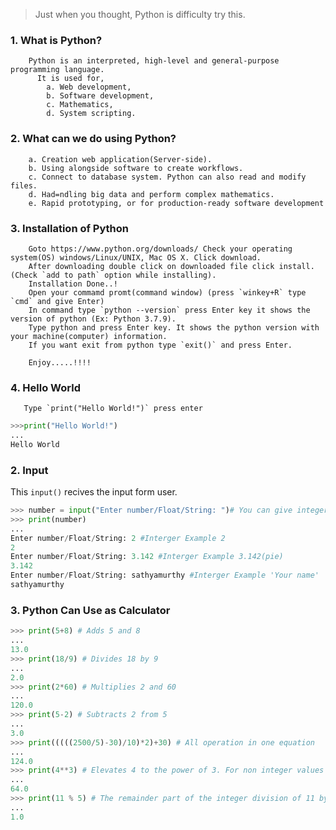 >Just when you thought, Python is difficulty try this.

### 1. What is Python?
        Python is an interpreted, high-level and general-purpose programming language.
          It is used for,
            a. Web development,
            b. Software development,
            c. Mathematics,
            d. System scripting.
      
### 2. What can we do using Python?
        a. Creation web application(Server-side).
        b. Using alongside software to create workflows.
        c. Connect to database system. Python can also read and modify files.
        d. Had=ndling big data and perform complex mathematics.
        e. Rapid prototyping, or for production-ready software development

### 3. Installation of Python
        Goto https://www.python.org/downloads/ Check your operating system(OS) windows/Linux/UNIX, Mac OS X. Click download.
        After downloading double click on downloaded file click install.(Check `add to path` option while installing).
        Installation Done..!
        Open your commamd promt(command window) (press `winkey+R` type `cmd` and give Enter)
        In command type `python --version` press Enter key it shows the version of python (Ex: Python 3.7.9).
        Type python and press Enter key. It shows the python version with your machine(computer) information.
        If you want exit from python type `exit()` and press Enter.
        
        Enjoy.....!!!!
        
### 4. Hello World
       Type `print("Hello World!")` press enter
```py
>>>print("Hello World!")
...
Hello World
```

### 2. Input
This `input()` recives the input form user.
```py
>>> number = input("Enter number/Float/String: ")# You can give integer, Float, String.
>>> print(number)
...
Enter number/Float/String: 2 #Interger Example 2
2
Enter number/Float/String: 3.142 #Interger Example 3.142(pie)
3.142
Enter number/Float/String: sathyamurthy #Interger Example 'Your name'
sathyamurthy
```
### 3. Python Can Use as Calculator
```py
>>> print(5+8) # Adds 5 and 8
...
13.0
>>> print(18/9) # Divides 18 by 9
...
2.0
>>> print(2*60) # Multiplies 2 and 60
...
120.0
>>> print(5-2) # Subtracts 2 from 5
...
3.0
>>> print(((((2500/5)-30)/10)*2)+30) # All operation in one equation
...
124.0
>>> print(4**3) # Elevates 4 to the power of 3. For non integer values of 3, this becomes a root (i.e. 4**(1/2) is the square root of 4)
...
64.0
>>> print(11 % 5) # The remainder part of the integer division of 11 by 5
...
1.0
```

